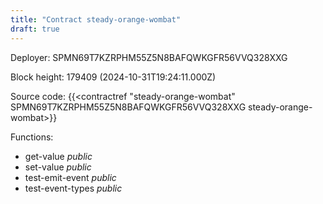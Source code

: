 ```yaml
---
title: "Contract steady-orange-wombat"
draft: true
---
```

Deployer: SPMN69T7KZRPHM55Z5N8BAFQWKGFR56VVQ328XXG


 



Block height: 179409 (2024-10-31T19:24:11.000Z)

Source code: {{<contractref "steady-orange-wombat" SPMN69T7KZRPHM55Z5N8BAFQWKGFR56VVQ328XXG steady-orange-wombat>}}

Functions:

* get-value _public_
* set-value _public_
* test-emit-event _public_
* test-event-types _public_
